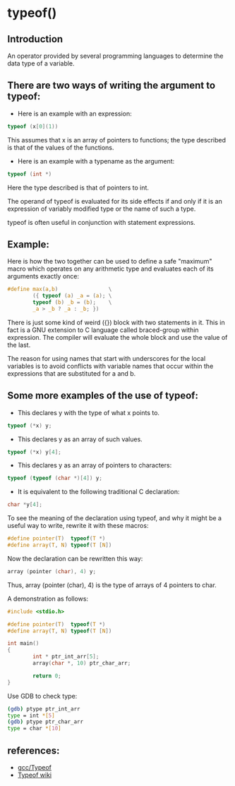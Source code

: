 # typeof()

## Introduction

An operator provided by several programming languages to determine the data type of a variable.

## There are two ways of writing the argument to typeof:

- Here is an example with an expression:

```c
typeof (x[0](1))
```

This assumes that x is an array of pointers to functions; the type described is that of the values of the functions.

- Here is an example with a typename as the argument:

```c
typeof (int *)
```

Here the type described is that of pointers to int.

The operand of typeof is evaluated for its side effects if and only if it is an expression of variably modified type or the name of such a type.

typeof is often useful in conjunction with statement expressions.


## Example:
Here is how the two together can be used to define a safe "maximum" macro which operates on any arithmetic type and evaluates each of its arguments exactly once:

```c
#define max(a,b)                \
        ({ typeof (a) _a = (a); \
        typeof (b) _b = (b);    \
        _a > _b ? _a : _b; })
```

There is just some kind of weird ({}) block with two statements in it. This in fact is a GNU extension to C language called braced-group within expression. The compiler will evaluate the whole block and use the value of the last.

The reason for using names that start with underscores for the local variables is to avoid conflicts with variable names that occur within the expressions that are substituted for a and b.


## Some more examples of the use of typeof:

 - This declares y with the type of what x points to.
```c
typeof (*x) y;
```

 - This declares y as an array of such values.
```c
typeof (*x) y[4];
```

 - This declares y as an array of pointers to characters:
```c
typeof (typeof (char *)[4]) y;
```

 - It is equivalent to the following traditional C declaration:
```c
char *y[4];
```


To see the meaning of the declaration using typeof, and why it might be a useful way to write, rewrite it with these macros:

```c
#define pointer(T)  typeof(T *)
#define array(T, N) typeof(T [N])
```

Now the declaration can be rewritten this way:

```c
array (pointer (char), 4) y;
```

Thus, array (pointer (char), 4) is the type of arrays of 4 pointers to char.

A demonstration as follows:

```c
#include <stdio.h>

#define pointer(T)  typeof(T *)
#define array(T, N) typeof(T [N])

int main()
{
        int * ptr_int_arr[5];
        array(char *, 10) ptr_char_arr;

        return 0;
}
```

Use GDB to check type:

```bash
(gdb) ptype ptr_int_arr
type = int *[5]
(gdb) ptype ptr_char_arr
type = char *[10]
```

## references:
- [gcc/Typeof](https://gcc.gnu.org/onlinedocs/gcc/Typeof.html)
- [Typeof wiki](https://en.wikipedia.org/wiki/Typeof)
